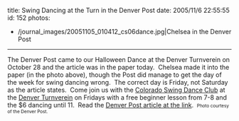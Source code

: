 title: Swing Dancing at the Turn in the Denver Post
date: 2005/11/6 22:55:55
id: 152
photos:
- /journal_images/20051105_010412_cs06dance.jpg|Chelsea in the Denver Post
---
The Denver Post came to our Halloween Dance at the Denver Turnverein on October 28 and the article was in the paper today.  Chelsea made it into the paper (in the photo above), though the Post did manage to get the day of the week for swing dancing wrong.  The correct day is Friday, not Saturday as the article states.  Come join us with the [Colorado Swing Dance Club](http://www.csdn.org) at the [Denver Turnverein](http://www.denverturnverein.org) on Fridays with a free beginner lesson from 7-8 and the $6 dancing until 11.  Read the [Denver Post article at the link](http://denverpost.com/coloradosunday/ci_3184540).  <font size="1">Photo courtesy of the Denver Post.